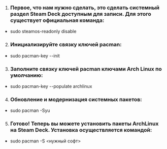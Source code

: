 1.	### Первое, что нам нужно сделать, это сделать системный раздел Steam Deck доступным для записи. Для этого существует официальная команда:
-	sudo steamos-readonly disable
	
2.	### Инициализируйте связку ключей pacman:
-	sudo pacman-key --init
	
3.	### Заполните связку ключей pacman ключами Arch Linux по умолчанию:
-	sudo pacman-key --populate archlinux
	
4.	### Обновление и модернизация системных пакетов:
-	sudo pacman -Syu
	
5.	### Готово! Теперь вы можете установить пакеты ArchLinux на Steam Deck. Установка осуществляется командой:
-	sudo pacman -S <нужный софт>